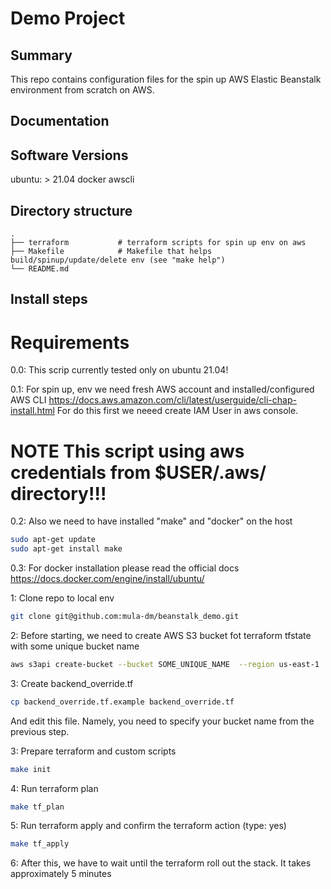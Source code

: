 Demo Project
==============================

Summary
---------
This repo contains configuration files for the spin up AWS Elastic Beanstalk environment from scratch on AWS.

Documentation
-------------

Software Versions
---------
ubuntu: > 21.04
docker
awscli

Directory structure
-------------------
    .
    ├── terraform        	# terraform scripts for spin up env on aws
    ├── Makefile          	# Makefile that helps build/spinup/update/delete env (see "make help")
    └── README.md

Install steps
-------------------
# Requirements

0.0: This scrip currently tested only on ubuntu 21.04!

0.1: For spin up, env we need fresh AWS account and installed/configured AWS CLI
https://docs.aws.amazon.com/cli/latest/userguide/cli-chap-install.html
For do this first we neeed create IAM User in aws console.

# NOTE This script using aws credentials from $USER/.aws/ directory!!!

0.2:
Also we need to have installed "make" and "docker" on the host

```sh
sudo apt-get update
sudo apt-get install make
````

0.3:
For docker installation please read the official docs 
https://docs.docker.com/engine/install/ubuntu/

1: Clone repo to local env

```sh
git clone git@github.com:mula-dm/beanstalk_demo.git
```

2: Before starting, we need to create AWS S3 bucket fot terraform tfstate with some unique bucket name 

```sh
aws s3api create-bucket --bucket SOME_UNIQUE_NAME  --region us-east-1
```
3: Create backend_override.tf

```sh
cp backend_override.tf.example backend_override.tf
```
And edit this file.
Namely, you need to specify your bucket name from the previous step.


3: Prepare terraform and custom scripts

```sh
make init
```

4: Run terraform plan

```sh
make tf_plan
```

5: Run terraform apply and confirm the terraform action (type: yes) 

```sh
make tf_apply
```

6: After this, we have to wait until the terraform roll out the stack.
It takes approximately 5 minutes
